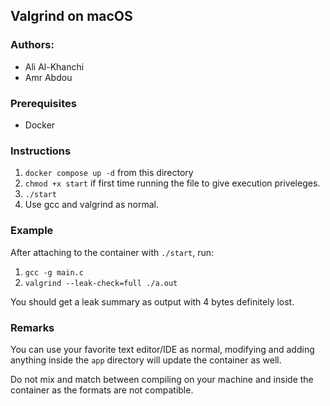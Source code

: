 ## Valgrind on macOS

### Authors:
- Ali Al-Khanchi
- Amr Abdou

### Prerequisites
- Docker

### Instructions
1. `docker compose up -d` from this directory
2. `chmod +x start` if first time running the file to give execution priveleges.
3. `./start`
4. Use gcc and valgrind as normal.

### Example
After attaching to the container with `./start`, run:
1. `gcc -g main.c`
2. `valgrind --leak-check=full ./a.out`

You should get a leak summary as output with 4 bytes definitely lost.

### Remarks
You can use your favorite text editor/IDE as normal, modifying and adding anything inside the `app` directory will update the container as well.

Do not mix and match between compiling on your machine and inside the container as the formats are not compatible.
